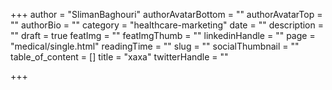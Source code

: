 +++
author = "SlimanBaghouri"
authorAvatarBottom = ""
authorAvatarTop = ""
authorBio = ""
category = "healthcare-marketing"
date = ""
description = ""
draft = true
featImg = ""
featImgThumb = ""
linkedinHandle = ""
page = "medical/single.html"
readingTime = ""
slug = ""
socialThumbnail = ""
table_of_content = []
title = "xaxa"
twitterHandle = ""

+++
